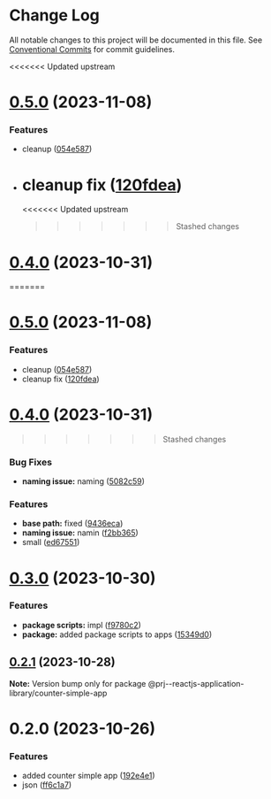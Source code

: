 # Change Log

All notable changes to this project will be documented in this file.
See [Conventional Commits](https://conventionalcommits.org) for commit guidelines.

<<<<<<< Updated upstream

# [0.5.0](https://github.com/paulAlexSerban/prj--reactjs-component-lib/compare/@prj--reactjs-component-lib/counter-simple-app@0.4.0...@prj--reactjs-component-lib/counter-simple-app@0.5.0) (2023-11-08)

### Features

-   cleanup ([054e587](https://github.com/paulAlexSerban/prj--reactjs-component-lib/commit/054e587ee273e2c7254472f3d072ed1f299c22c4))
-   # cleanup fix ([120fdea](https://github.com/paulAlexSerban/prj--reactjs-component-lib/commit/120fdeab392739c535161d5a84eea9c3fe337961))
    <<<<<<< Updated upstream
    > > > > > > > Stashed changes

# [0.4.0](https://github.com/paulAlexSerban/prj--reactjs-component-lib/compare/@prj--reactjs-component-lib/counter-simple-app@0.3.0...@prj--reactjs-component-lib/counter-simple-app@0.4.0) (2023-10-31)

=======

# [0.5.0](https://github.com/paulAlexSerban/prj--reactjs-application-library/compare/@prj--reactjs-application-library/counter-simple-app@0.4.0...@prj--reactjs-application-library/counter-simple-app@0.5.0) (2023-11-08)

### Features

-   cleanup ([054e587](https://github.com/paulAlexSerban/prj--reactjs-application-library/commit/054e587ee273e2c7254472f3d072ed1f299c22c4))
-   cleanup fix ([120fdea](https://github.com/paulAlexSerban/prj--reactjs-application-library/commit/120fdeab392739c535161d5a84eea9c3fe337961))

# [0.4.0](https://github.com/paulAlexSerban/prj--reactjs-application-library/compare/@prj--reactjs-application-library/counter-simple-app@0.3.0...@prj--reactjs-application-library/counter-simple-app@0.4.0) (2023-10-31)

> > > > > > > Stashed changes

### Bug Fixes

-   **naming issue:** naming ([5082c59](https://github.com/paulAlexSerban/prj--reactjs-application-library/commit/5082c599e93805b29d3df21e594e67b83160f658))

### Features

-   **base path:** fixed ([9436eca](https://github.com/paulAlexSerban/prj--reactjs-application-library/commit/9436ecafd5addb266153737a53f95922733b9a63))
-   **naming issue:** namin ([f2bb365](https://github.com/paulAlexSerban/prj--reactjs-application-library/commit/f2bb365256593d698336ba08b8b826545f8d6dc4))
-   small ([ed67551](https://github.com/paulAlexSerban/prj--reactjs-application-library/commit/ed6755124ed3073708ca574f7bf1414304d5f15c))

# [0.3.0](https://github.com/paulAlexSerban/prj--reactjs-application-library/compare/@prj--reactjs-application-library/counter-simple-app@0.2.1...@prj--reactjs-application-library/counter-simple-app@0.3.0) (2023-10-30)

### Features

-   **package scripts:** impl ([f9780c2](https://github.com/paulAlexSerban/prj--reactjs-application-library/commit/f9780c2896d185c8adf83f5af0782939e799b430))
-   **package:** added package scripts to apps ([15349d0](https://github.com/paulAlexSerban/prj--reactjs-application-library/commit/15349d0e3d3eac4222a99a42b28d4d67b764557f))

## [0.2.1](https://github.com/paulAlexSerban/prj--reactjs-application-library/compare/@prj--reactjs-application-library/counter-simple-app@0.2.0...@prj--reactjs-application-library/counter-simple-app@0.2.1) (2023-10-28)

**Note:** Version bump only for package @prj--reactjs-application-library/counter-simple-app

# 0.2.0 (2023-10-26)

### Features

-   added counter simple app ([192e4e1](https://github.com/paulAlexSerban/prj--reactjs-application-library/commit/192e4e1544853cc4c5efc747c1d75a04577920bf))
-   json ([ff6c1a7](https://github.com/paulAlexSerban/prj--reactjs-application-library/commit/ff6c1a7c419f4e66511235803ec26a9db5a85314))
